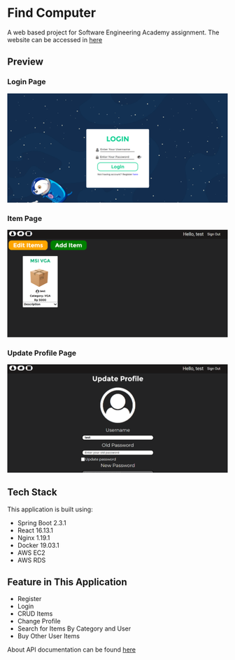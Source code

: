 # Find Computer

A web based project for Software Engineering Academy assignment. The website can be accessed in [here](http://54.255.226.109/login)

## Preview

### Login Page

![preview](screenshoot/Login.png)

### Item Page

![preview](screenshoot/MyItem.png)

### Update Profile Page

![preview](screenshoot/UpdateProfile.png)

## Tech Stack

This application is built using:

- Spring Boot 2.3.1
- React 16.13.1
- Nginx 1.19.1
- Docker 19.03.1
- AWS EC2
- AWS RDS

## Feature in This Application

- Register
- Login
- CRUD Items
- Change Profile
- Search for Items By Category and User
- Buy Other User Items

About API documentation can be found [here](https://github.com/WilliamChang80/SEA-BE)
